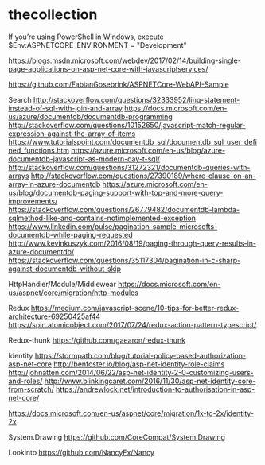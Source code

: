 # thecollection

If you’re using PowerShell in Windows, execute $Env:ASPNETCORE_ENVIRONMENT = "Development"

https://blogs.msdn.microsoft.com/webdev/2017/02/14/building-single-page-applications-on-asp-net-core-with-javascriptservices/

https://github.com/FabianGosebrink/ASPNETCore-WebAPI-Sample

Search
http://stackoverflow.com/questions/32333952/linq-statement-instead-of-sql-with-join-and-array
https://docs.microsoft.com/en-us/azure/documentdb/documentdb-programming
http://stackoverflow.com/questions/10152650/javascript-match-regular-expression-against-the-array-of-items
https://www.tutorialspoint.com/documentdb_sql/documentdb_sql_user_defined_functions.htm
https://azure.microsoft.com/en-us/blog/azure-documentdb-javascript-as-modern-day-t-sql/
http://stackoverflow.com/questions/31272321/documentdb-queries-with-arrays
http://stackoverflow.com/questions/27390189/where-clause-on-an-array-in-azure-documentdb
https://azure.microsoft.com/en-us/blog/documentdb-paging-support-with-top-and-more-query-improvements/
https://stackoverflow.com/questions/26779482/documentdb-lambda-sqlmethod-like-and-contains-notimplemented-exception
https://www.linkedin.com/pulse/pagination-sample-microsofts-documentdb-while-paging-requested
http://www.kevinkuszyk.com/2016/08/19/paging-through-query-results-in-azure-documentdb/
https://stackoverflow.com/questions/35117304/pagination-in-c-sharp-against-documentdb-without-skip

HttpHandler/Module/Middlewear
https://docs.microsoft.com/en-us/aspnet/core/migration/http-modules

Redux
https://medium.com/javascript-scene/10-tips-for-better-redux-architecture-69250425af44
https://spin.atomicobject.com/2017/07/24/redux-action-pattern-typescript/

Redux-thunk
https://github.com/gaearon/redux-thunk

Identity
https://stormpath.com/blog/tutorial-policy-based-authorization-asp-net-core
http://benfoster.io/blog/asp-net-identity-role-claims
http://johnatten.com/2014/06/22/asp-net-identity-2-0-customizing-users-and-roles/
http://www.blinkingcaret.com/2016/11/30/asp-net-identity-core-from-scratch/
https://andrewlock.net/introduction-to-authorisation-in-asp-net-core/

https://docs.microsoft.com/en-us/aspnet/core/migration/1x-to-2x/identity-2x

System.Drawing
https://github.com/CoreCompat/System.Drawing


Lookinto
https://github.com/NancyFx/Nancy
